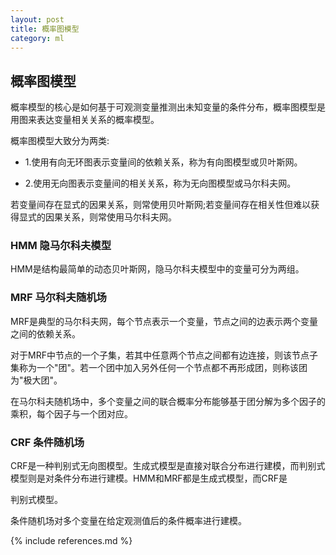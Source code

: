 ```yaml
---
layout: post
title: 概率图模型
category: ml
---
```


## 概率图模型 ##
概率模型的核心是如何基于可观测变量推测出未知变量的条件分布，概率图模型是用图来表达变量相关关系的概率模型。

概率图模型大致分为两类:

+ 1.使用有向无环图表示变量间的依赖关系，称为有向图模型或贝叶斯网。

+ 2.使用无向图表示变量间的相关关系，称为无向图模型或马尔科夫网。

若变量间存在显式的因果关系，则常使用贝叶斯网;若变量间存在相关性但难以获得显式的因果关系，则常使用马尔科夫网。

### HMM 隐马尔科夫模型 ###

HMM是结构最简单的动态贝叶斯网，隐马尔科夫模型中的变量可分为两组。

### MRF 马尔科夫随机场 ###

MRF是典型的马尔科夫网，每个节点表示一个变量，节点之间的边表示两个变量之间的依赖关系。

对于MRF中节点的一个子集，若其中任意两个节点之间都有边连接，则该节点子集称为一个"团"。若一个团中加入另外任何一个节点都不再形成团，则称该团为"极大团"。

在马尔科夫随机场中，多个变量之间的联合概率分布能够基于团分解为多个因子的乘积，每个因子与一个团对应。

### CRF 条件随机场 ###
CRF是一种判别式无向图模型。生成式模型是直接对联合分布进行建模，而判别式模型则是对条件分布进行建模。HMM和MRF都是生成式模型，而CRF是

判别式模型。

条件随机场对多个变量在给定观测值后的条件概率进行建模。



{% include references.md %}
